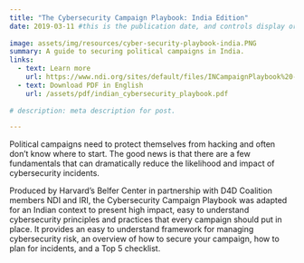 ```yaml
---
title: "The Cybersecurity Campaign Playbook: India Edition"
date: 2019-03-11 #this is the publication date, and controls display order.
 
image: assets/img/resources/cyber-security-playbook-india.PNG
summary: A guide to securing political campaigns in India.
links:
  - text: Learn more
    url: https://www.ndi.org/sites/default/files/INCampaignPlaybook%20-%20draft3.pdf
  - text: Download PDF in English
    url: /assets/pdf/indian_cybersecurity_playbook.pdf
    
# description: meta description for post.

---
```


Political campaigns need to protect themselves from hacking and often don’t know where to start. The good news is that there are a few fundamentals that can dramatically reduce the likelihood and impact of cybersecurity incidents. 

Produced by Harvard’s Belfer Center in partnership with D4D Coalition members NDI and IRI, the Cybersecurity Campaign Playbook was adapted for an Indian context to present high impact, easy to understand cybersecurity principles and practices that every campaign should put in place. It provides an easy to understand framework for managing cybersecurity risk, an overview of how to secure your campaign, how to plan for incidents, and a Top 5 checklist.
